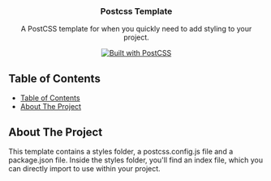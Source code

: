 <!--
Welcome to this README template!

To help you navigate, in any section you want to edit, I've put a comment written EDIT.

Have fun!
-->

<p align="center">
  <h3 align="center">Postcss Template</h3> <!-- EDIT -->
  <p align="center">
    A PostCSS template for when you quickly need to add styling to your project. <!-- EDIT -->
  </p>
  <!-- EDIT: Head over to https://shields.io/ to generate some beautiful shields! -->
  <p align="center">
    <a href="https://github.com/TGlide/README-TEMPLATE">
      <img src="https://img.shields.io/badge/Built with-PostCSS-%23000000?style=for-the-badge&logo=read-the-docs" alt="Built with PostCSS">
    </a>
  </p>
</p>

<!-- EDIT: TABLE OF CONTENTS -->

## Table of Contents

- [Table of Contents](#table-of-contents)
- [About The Project](#about-the-project)

<!-- EDIT: ABOUT THE PROJECT -->

## About The Project

This template contains a styles folder, a postcss.config.js file and a package.json file. Inside the styles folder, you'll find an index file, which you can directly import to use within your project.



